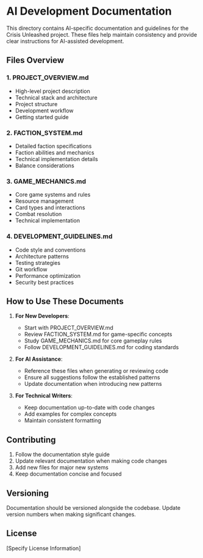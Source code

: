 # AI Development Documentation

This directory contains AI-specific documentation and guidelines for the Crisis Unleashed project. These files help maintain consistency and provide clear instructions for AI-assisted development.

## Files Overview

### 1. PROJECT_OVERVIEW.md

- High-level project description
- Technical stack and architecture
- Project structure
- Development workflow
- Getting started guide

### 2. FACTION_SYSTEM.md

- Detailed faction specifications
- Faction abilities and mechanics
- Technical implementation details
- Balance considerations

### 3. GAME_MECHANICS.md

- Core game systems and rules
- Resource management
- Card types and interactions
- Combat resolution
- Technical implementation

### 4. DEVELOPMENT_GUIDELINES.md

- Code style and conventions
- Architecture patterns
- Testing strategies
- Git workflow
- Performance optimization
- Security best practices

## How to Use These Documents

1. **For New Developers**:
   - Start with PROJECT_OVERVIEW.md
   - Review FACTION_SYSTEM.md for game-specific concepts
   - Study GAME_MECHANICS.md for core gameplay rules
   - Follow DEVELOPMENT_GUIDELINES.md for coding standards

2. **For AI Assistance**:
   - Reference these files when generating or reviewing code
   - Ensure all suggestions follow the established patterns
   - Update documentation when introducing new patterns

3. **For Technical Writers**:
   - Keep documentation up-to-date with code changes
   - Add examples for complex concepts
   - Maintain consistent formatting

## Contributing

1. Follow the documentation style guide
2. Update relevant documentation when making code changes
3. Add new files for major new systems
4. Keep documentation concise and focused

## Versioning

Documentation should be versioned alongside the codebase. Update version numbers when making significant changes.

## License

[Specify License Information]

